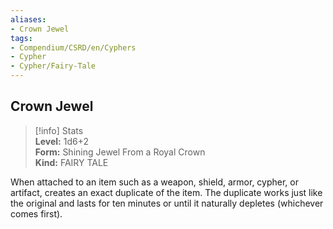```yaml
---
aliases:
- Crown Jewel
tags:
- Compendium/CSRD/en/Cyphers
- Cypher
- Cypher/Fairy-Tale
---
```


  
## Crown Jewel  
>[!info] Stats  
> **Level:** 1d6+2  
> **Form:** Shining Jewel From a Royal Crown  
> **Kind:** FAIRY TALE
  
When attached to an item such as a weapon, shield, armor, cypher, or artifact, creates an exact duplicate of the item. The duplicate works just like the original and lasts for ten minutes or until it naturally depletes (whichever comes first).
